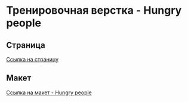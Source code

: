 <h1>Тренировочная верстка - Hungry people</h1>

<h2>Страница</h2>
<a href="https://romasereda.github.io/hungry_people/index.html">Ссылка на страницу</a>

<h2>Макет</h2>
<a href="https://www.figma.com/file/YMLK4BwcowltWe0ZyLgOyrOp/Hunger---Website-Template?node-id=0%3A1">Ссылка на макет - Hungry people</a>